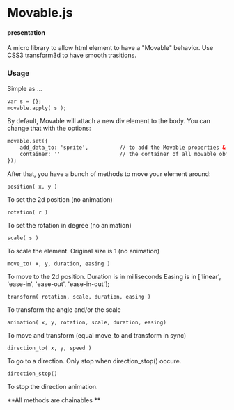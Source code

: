 Movable.js
========

#### presentation ####

A micro library to allow html element to have a "Movable" behavior.
Use CSS3 transform3d to have smooth trasitions.

### Usage ###

Simple as ...

```html
var s = {};
movable.apply( s );
```

By default, Movable will attach a new div element to the body.
You can change that with the options:

```html
movable.set({
    add_data_to: 'sprite',          // to add the Movable properties & methods to another object
    container: ''                   // the container of all movable objects
});
```

After that, you have a bunch of methods to move your element around:

`position( x, y )`

To set the 2d position (no animation)

`rotation( r )`

To set the rotation in degree (no animation)

`scale( s )`

To scale the element. Original size is 1 (no animation)

`move_to( x, y, duration, easing )`

To move to the 2d position.
Duration is in milliseconds
Easing is in ['linear', 'ease-in', 'ease-out', 'ease-in-out'];

`transform( rotation, scale, duration, easing )`

To transform the angle and/or the scale

`animation( x, y, rotation, scale, duration, easing)`

To move and transform (equal move_to and transform in sync) 

`direction_to( x, y, speed )`

To go to a direction. Only stop when direction_stop() occure.

`direction_stop()`

To stop the direction animation.


**All methods are chainables **